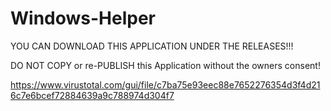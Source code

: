 # Windows-Helper

YOU CAN DOWNLOAD THIS APPLICATION UNDER THE RELEASES!!!

DO NOT COPY or re-PUBLISH this Application without the owners consent!

https://www.virustotal.com/gui/file/c7ba75e93eec88e7652276354d3f4d216c7e6bcef72884639a9c788974d304f7
